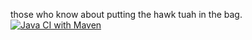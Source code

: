 those who know about putting the hawk tuah in the bag. 
[![Java CI with Maven](https://github.com/patrickhcnguyen/ECS-160-WQ-25/actions/workflows/maven.yml/badge.svg)](https://github.com/patrickhcnguyen/ECS-160-WQ-25/actions/workflows/maven.yml)
